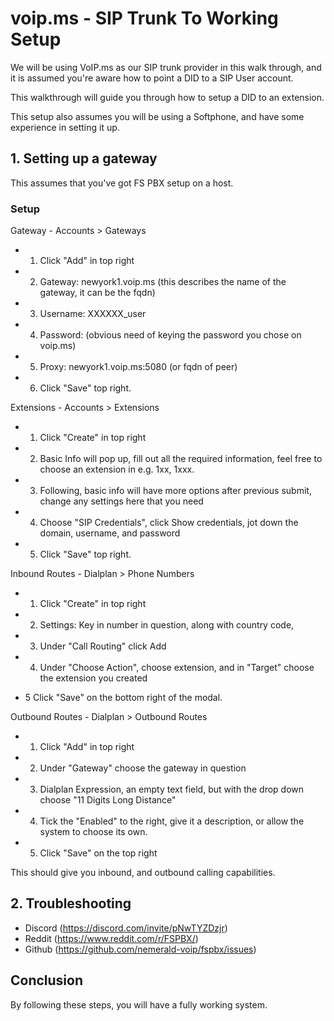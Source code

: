 # voip.ms - SIP Trunk To Working Setup
We will be using VoIP.ms as our SIP trunk provider in this walk through, and it is assumed you're aware how to point a DID to a SIP User account. 

This walkthrough will guide you through how to setup a DID to an extension.

This setup also assumes you will be using a Softphone, and have some experience in setting it up.

## 1. Setting up a gateway
This assumes that you've got FS PBX setup on a host.

### Setup
Gateway - Accounts > Gateways

   * 1. Click "Add" in top right
   * 2. Gateway: newyork1.voip.ms (this describes the name of the gateway, it can be the fqdn)
   * 3. Username: XXXXXX_user
   * 4. Password: (obvious need of keying the password you chose on voip.ms)
   * 5. Proxy: newyork1.voip.ms:5080 (or fqdn of peer)
   
   * 6. Click "Save" top right.

Extensions - Accounts > Extensions

   * 1. Click "Create" in top right
   * 2. Basic Info will pop up, fill out all the required information, feel free to choose an extension in e.g. 1xx, 1xxx.
   * 3. Following, basic info will have more options after previous submit, change any settings here that you need
   * 4. Choose "SIP Credentials", click Show credentials, jot down the domain, username, and password
   
   * 5. Click "Save" top right.

 Inbound Routes - Dialplan > Phone Numbers

   * 1. Click "Create" in top right
   * 2. Settings: Key in number in question, along with country code, 
   * 3. Under "Call Routing" click Add
   * 4. Under "Choose Action", choose extension, and in "Target" choose the extension you created
   
   * 5 Click "Save" on the bottom right of the modal.

 Outbound Routes - Dialplan > Outbound Routes
 
   * 1. Click "Add" in top right
   * 2. Under "Gateway" choose the gateway in question
   * 3. Dialplan Expression, an empty text field, but with the drop down choose "11 Digits Long Distance"
   * 4. Tick the "Enabled" to the right, give it a description, or allow the system to choose its own.
   
   * 5. Click "Save" on the top right
   
This should give you inbound, and outbound calling capabilities.

## 2. Troubleshooting
* Discord (https://discord.com/invite/pNwTYZDzjr)
* Reddit (https://www.reddit.com/r/FSPBX/)
* Github (https://github.com/nemerald-voip/fspbx/issues)

## Conclusion
By following these steps, you will have a fully working system.